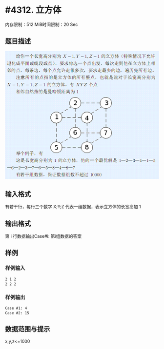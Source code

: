 # #4312. 立方体

内存限制：512 MiB时间限制：20 Sec

## 题目描述

![](upload/201510/1(1).gif)

## 输入格式

有若干行，每行三个数字 X;Y;Z 代表一组数据，表示立方体的长宽高加 1

## 输出格式

第 i 行数据输出Case#i: 第i组数据的答案

## 样例

### 样例输入

    
    2 1 2
    2 2 2
    

### 样例输出

    
    Case #1: 4
    Case #2: 15
    

## 数据范围与提示

x,y,z<=1000
